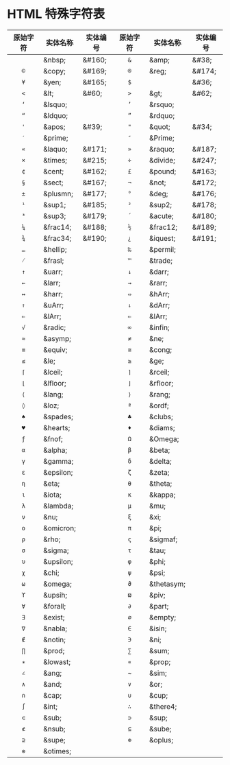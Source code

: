 # HTML 特殊字符表

|        原始字符        | 实体名称   | 实体编号 |        原始字符         | 实体名称    | 实体编号 |
| :--------------------: | ---------- | -------- | :---------------------: | ----------- | -------- |
|  <code>&nbsp;</code>   | \&nbsp;    | \&#160;  |   <code>&amp;</code>    | \&amp;      | \&#38;   |
|  <code>&copy;</code>   | \&copy;    | \&#169;  |   <code>&reg;</code>    | \&reg;      | \&#174;  |
|   <code>&yen;</code>   | \&yen;     | \&#165;  |     <code>\$</code>     |             | \&#36;   |
|   <code>&lt;</code>    | \&lt;      | \&#60;   |    <code>&gt;</code>    | \&gt;       | \&#62;   |
|  <code>&lsquo;</code>  | \&lsquo;   |          |  <code>&rsquo;</code>   | \&rsquo;    |          |
|  <code>&ldquo;</code>  | \&ldquo;   |          |  <code>&rdquo;</code>   | \&rdquo;    |          |
|  <code>&apos;</code>   | \&apos;    | \&#39;   |   <code>&quot;</code>   | \&quot;     | \&#34;   |
|  <code>&prime;</code>  | \&prime;   |          |  <code>&Prime;</code>   | \&Prime;    |          |
|  <code>&laquo;</code>  | \&laquo;   | \&#171;  |  <code>&raquo;</code>   | \&raquo;    | \&#187;  |
|  <code>&times;</code>  | \&times;   | \&#215;  |  <code>&divide;</code>  | \&divide;   | \&#247;  |
|  <code>&cent;</code>   | \&cent;    | \&#162;  |  <code>&pound;</code>   | \&pound;    | \&#163;  |
|  <code>&sect;</code>   | \&sect;    | \&#167;  |   <code>&not;</code>    | \&not;      | \&#172;  |
| <code>&plusmn;</code>  | \&plusmn;  | \&#177;  |   <code>&deg;</code>    | \&deg;      | \&#176;  |
|  <code>&sup1;</code>   | \&sup1;    | \&#185;  |   <code>&sup2;</code>   | \&sup2;     | \&#178;  |
|  <code>&sup3;</code>   | \&sup3;    | \&#179;  |  <code>&acute;</code>   | \&acute;    | \&#180;  |
| <code>&frac14;</code>  | \&frac14;  | \&#188;  |  <code>&frac12;</code>  | \&frac12;   | \&#189;  |
| <code>&frac34;</code>  | \&frac34;  | \&#190;  |  <code>&iquest;</code>  | \&iquest;   | \&#191;  |
| <code>&hellip;</code>  | \&hellip;  |          |  <code>&permil;</code>  | \&permil;   |          |
|  <code>&frasl;</code>  | \&frasl;   |          |  <code>&trade;</code>   | \&trade;    |          |
|  <code>&uarr;</code>   | \&uarr;    |          |   <code>&darr;</code>   | \&darr;     |          |
|  <code>&larr;</code>   | \&larr;    |          |   <code>&rarr;</code>   | \&rarr;     |          |
|  <code>&harr;</code>   | \&harr;    |          |   <code>&hArr;</code>   | \&hArr;     |          |
|  <code>&uArr;</code>   | \&uArr;    |          |   <code>&dArr;</code>   | \&dArr;     |          |
|  <code>&lArr;</code>   | \&lArr;    |          |   <code>&lArr;</code>   | \&lArr;     |          |
|  <code>&radic;</code>  | \&radic;   |          |  <code>&infin;</code>   | \&infin;    |          |
|  <code>&asymp;</code>  | \&asymp;   |          |    <code>&ne;</code>    | \&ne;       |          |
|  <code>&equiv;</code>  | \&equiv;   |          |   <code>&cong;</code>   | \&cong;     |          |
|   <code>&le;</code>    | \&le;      |          |    <code>&ge;</code>    | \&ge;       |          |
|  <code>&lceil;</code>  | \&lceil;   |          |  <code>&rceil;</code>   | \&rceil;    |          |
| <code>&lfloor;</code>  | \&lfloor;  |          |  <code>&rfloor;</code>  | \&rfloor;   |          |
|  <code>&lang;</code>   | \&lang;    |          |   <code>&rang;</code>   | \&rang;     |          |
|   <code>&loz;</code>   | \&loz;     |          |   <code>&ordf;</code>   | \&ordf;     |          |
| <code>&spades;</code>  | \&spades;  |          |  <code>&clubs;</code>   | \&clubs;    |          |
| <code>&hearts;</code>  | \&hearts;  |          |  <code>&diams;</code>   | \&diams;    |          |
|  <code>&fnof;</code>   | \&fnof;    |          |  <code>&Omega;</code>   | \&Omega;    |          |
|  <code>&alpha;</code>  | \&alpha;   |          |   <code>&beta;</code>   | \&beta;     |          |
|  <code>&gamma;</code>  | \&gamma;   |          |  <code>&delta;</code>   | \&delta;    |          |
| <code>&epsilon;</code> | \&epsilon; |          |   <code>&zeta;</code>   | \&zeta;     |          |
|   <code>&eta;</code>   | \&eta;     |          |  <code>&theta;</code>   | \&theta;    |          |
|  <code>&iota;</code>   | \&iota;    |          |  <code>&kappa;</code>   | \&kappa;    |          |
| <code>&lambda;</code>  | \&lambda;  |          |    <code>&mu;</code>    | \&mu;       |          |
|   <code>&nu;</code>    | \&nu;      |          |    <code>&xi;</code>    | \&xi;       |          |
| <code>&omicron;</code> | \&omicron; |          |    <code>&pi;</code>    | \&pi;       |          |
|   <code>&rho;</code>   | \&rho;     |          |  <code>&sigmaf;</code>  | \&sigmaf;   |          |
|  <code>&sigma;</code>  | \&sigma;   |          |   <code>&tau;</code>    | \&tau;      |          |
| <code>&upsilon;</code> | \&upsilon; |          |   <code>&phi;</code>    | \&phi;      |          |
|   <code>&chi;</code>   | \&chi;     |          |   <code>&psi;</code>    | \&psi;      |          |
|  <code>&omega;</code>  | \&omega;   |          | <code>&thetasym;</code> | \&thetasym; |          |
|  <code>&upsih;</code>  | \&upsih;   |          |   <code>&piv;</code>    | \&piv;      |          |
| <code>&forall;</code>  | \&forall;  |          |   <code>&part;</code>   | \&part;     |          |
|  <code>&exist;</code>  | \&exist;   |          |  <code>&empty;</code>   | \&empty;    |          |
|  <code>&nabla;</code>  | \&nabla;   |          |   <code>&isin;</code>   | \&isin;     |          |
|  <code>&notin;</code>  | \&notin;   |          |    <code>&ni;</code>    | \&ni;       |          |
|  <code>&prod;</code>   | \&prod;    |          |   <code>&sum;</code>    | \&sum;      |          |
| <code>&lowast;</code>  | \&lowast;  |          |   <code>&prop;</code>   | \&prop;     |          |
|   <code>&ang;</code>   | \&ang;     |          |   <code>&sim;</code>    | \&sim;      |          |
|   <code>&and;</code>   | \&and;     |          |    <code>&or;</code>    | \&or;       |          |
|   <code>&cap;</code>   | \&cap;     |          |   <code>&cup;</code>    | \&cup;      |          |
|   <code>&int;</code>   | \&int;     |          |  <code>&there4;</code>  | \&there4;   |          |
|   <code>&sub;</code>   | \&sub;     |          |   <code>&sup;</code>    | \&sup;      |          |
|  <code>&nsub;</code>   | \&nsub;    |          |   <code>&sube;</code>   | \&sube;     |          |
|  <code>&supe;</code>   | \&supe;    |          |  <code>&oplus;</code>   | \&oplus;    |          |
| <code>&otimes;</code>  | \&otimes;  |
